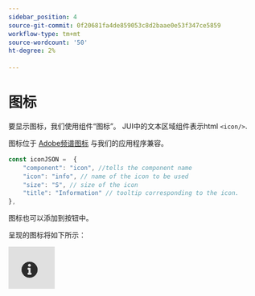```yaml
---
sidebar_position: 4
source-git-commit: 0f20681fa4de859053c8d2baae0e53f347ce5859
workflow-type: tm+mt
source-wordcount: '50'
ht-degree: 2%

---
```



# 图标

要显示图标，我们使用组件“图标”。
JUI中的文本区域组件表示html `<icon/>`.

图标位于 [Adobe频谱图标](https://spectrum.adobe.com/page/icons/) 与我们的应用程序兼容。

```js title="icon.js"
const iconJSON =  {
    "component": "icon", //tells the component name
    "icon": "info", // name of the icon to be used
    "size": "S", // size of the icon
    "title": "Information" // tooltip corresponding to the icon.
},
```

图标也可以添加到按钮中。

呈现的图标将如下所示：

![图标](./imgs/info_icon.png "图标")
